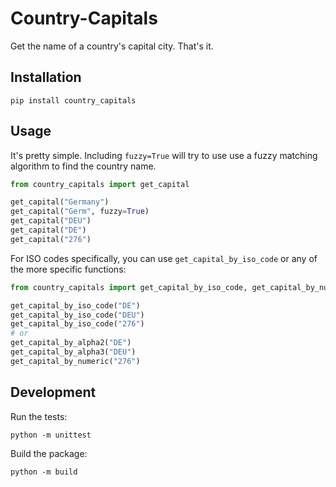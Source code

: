 # Country-Capitals
Get the name of a country's capital city. That's it.

## Installation
```
pip install country_capitals
```

## Usage
It's pretty simple. Including `fuzzy=True` will try to use use a fuzzy matching algorithm to find the country name.
```python
from country_capitals import get_capital

get_capital("Germany")
get_capital("Germ", fuzzy=True)
get_capital("DEU")
get_capital("DE")
get_capital("276")
```

For ISO codes specifically, you can use `get_capital_by_iso_code` or any of the more specific functions:
```python
from country_capitals import get_capital_by_iso_code, get_capital_by_numeric, get_capital_by_alpha2, get_capital_by_alpha3

get_capital_by_iso_code("DE")
get_capital_by_iso_code("DEU")
get_capital_by_iso_code("276")
# or
get_capital_by_alpha2("DE")
get_capital_by_alpha3("DEU")
get_capital_by_numeric("276")
```



## Development
Run the tests:
```
python -m unittest
```

Build the package:
```
python -m build
```
